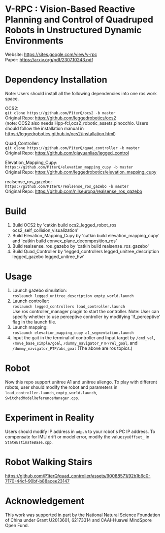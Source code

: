 # V-RPC : Vision-Based Reactive Planning and Control of Quadruped Robots in Unstructured Dynamic Environments 
Website: https://sites.google.com/view/v-rpc <br>
Paper: https://arxiv.org/pdf/2307.10243.pdf <br>

# Dependency Installation
Note: Users should install all the following dependencies into one ros work space.

OCS2: <br>
`git clone https://github.com/P1terQ/ocs2 -b master` <br>
Original Repo: https://github.com/leggedrobotics/ocs2  <br>
(note: OCS2 also needs Hpp-fcl,ocs2_robotic_assets,pinocchio. Users should follow the installation manual in https://leggedrobotics.github.io/ocs2/installation.html)

Quad_Controller: <br>
`git clone https://github.com/P1terQ/quad_controller -b master` <br>
Original Repo: https://github.com/qiayuanliao/legged_control

Elevation_Mapping_Cupy: <br>
`https://github.com/P1terQ/elevation_mapping_cupy -b master` <br>
Original Repo: https://github.com/leggedrobotics/elevation_mapping_cupy

realsense_ros_gazebo: <br>
`https://github.com/P1terQ/realsense_ros_gazebo -b master` <br>
Original Repo: https://github.com/nilseuropa/realsense_ros_gazebo

# Build
1. Build OCS2 by 'catkin build ocs2_legged_robot_ros ocs2_self_collision_visualization'
2. Build Elevation_Mapping_Cupy by 'catkin build elevation_mapping_cupy' and 'catkin build convex_plane_decomposition_ros'
3. Build realsense_ros_gazebo by 'catkin build realsense_ros_gazebo'
4. Build Quad_Controller by 'legged_controllers legged_unitree_description legged_gazebo legged_unitree_hw'


# Usage
1. Launch gazebo simulation: <br> `roslaunch legged_unitree_description empty_world.launch` 
2. Launch controller: <br> `roslaunch legged_controllers load_controller.launch`  <br> Use ros controller_manager plugin to start the controller. Note: User can specify whether to use perceptive controller by modifying 'if_perceptive' flag in the launch file.
3. Launch mapping: <br> `roslaunch elevation_mapping_cupy a1_segmentation.launch`
4. Input the gait in the terminal of controller and Input target by `/cmd_vel`, `/move_base_simple/goal`, `/dummy_navigator_PTP/rel_goal`, and `/dummy_navigator_PTP/abs_goal` (The above are ros topics.)

# Robot
Now this repo support unitree A1 and unitree aliengo. To play with different robots, user should modify the robot and parameters in `load_controller.launch`,  `empty_world.launch`, `SwitchedModelReferenceManager.cpp`.

# Experiment in Reality
Users should modify IP address in `udp.h` to your robot's PC IP address.
To compensate for IMU drift or model error, modify the value`zyxOffset_` in `StateEstimateBase.cpp`.

# Robot Walking Stairs 
https://github.com/P1terQ/quad_controller/assets/90088571/92b1b6c0-7170-44cf-90bf-b88acee23147

# Acknowledgement
This work was supported in part by the National Natural Science Foundation of China under Grant U2013601, 62173314 and CAAI-Huawei MindSpore Open Fund.
